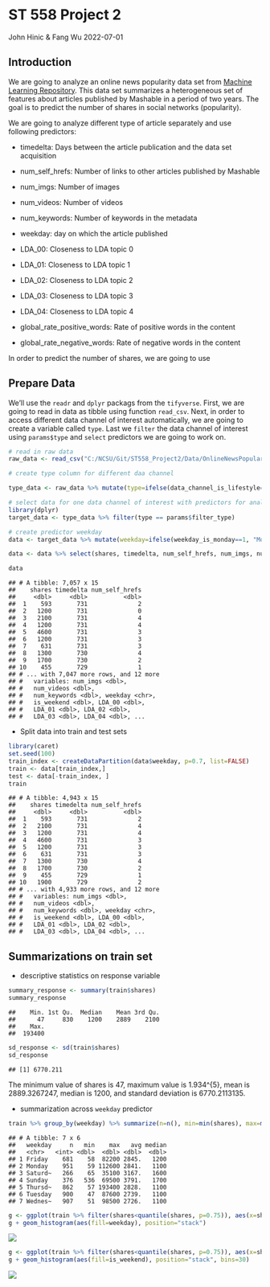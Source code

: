 ST 558 Project 2
================
John Hinic & Fang Wu
2022-07-01

## Introduction

We are going to analyze an online news popularity data set from [Machine
Learning
Repository](https://archive.ics.uci.edu/ml/datasets/Online+News+Popularity#).
This data set summarizes a heterogeneous set of features about articles
published by Mashable in a period of two years. The goal is to predict
the number of shares in social networks (popularity).

We are going to analyze different type of article separately and use
following predictors:

-   timedelta: Days between the article publication and the data set
    acquisition

-   num_self_hrefs: Number of links to other articles published by
    Mashable

-   num_imgs: Number of images

-   num_videos: Number of videos

-   num_keywords: Number of keywords in the metadata

-   weekday: day on which the article published

-   LDA_00: Closeness to LDA topic 0

-   LDA_01: Closeness to LDA topic 1

-   LDA_02: Closeness to LDA topic 2

-   LDA_03: Closeness to LDA topic 3

-   LDA_04: Closeness to LDA topic 4

-   global_rate_positive_words: Rate of positive words in the content

-   global_rate_negative_words: Rate of negative words in the content

In order to predict the number of shares, we are going to use

## Prepare Data

We’ll use the `readr` and `dplyr` packags from the `tifyverse`. First,
we are going to read in data as tibble using function `read_csv`. Next,
in order to access different data channel of interest automatically, we
are going to create a variable called `type`. Last we `filter` the data
channel of interest using `params$type` and `select` predictors we are
going to work on.

``` r
# read in raw data
raw_data <- read_csv("C:/NCSU/Git/ST558_Project2/Data/OnlineNewsPopularity.csv") 

# create type column for different daa channel

type_data <- raw_data %>% mutate(type=ifelse(data_channel_is_lifestyle==1, "lifestyle", ifelse(data_channel_is_entertainment==1, "entertainment", ifelse(data_channel_is_bus==1, "bus", ifelse(data_channel_is_socmed==1, "socmed", ifelse(data_channel_is_tech==1, "tech", ifelse(data_channel_is_world==1, "world", NA)))))))
```

``` r
# select data for one data channel of interest with predictors for analyzing
library(dplyr)
target_data <- type_data %>% filter(type == params$filter_type) 

# create predictor weekday 
data <- target_data %>% mutate(weekday=ifelse(weekday_is_monday==1, "Monday", ifelse(weekday_is_tuesday==1, "Tuesday", ifelse(weekday_is_wednesday==1, "Wednesday", ifelse(weekday_is_thursday==1, "Thursday", ifelse(weekday_is_friday==1, "Friday", ifelse(weekday_is_saturday==1, "Saturday", ifelse(weekday_is_sunday==1, "Sunday", NA))))))))

data <- data %>% select(shares, timedelta, num_self_hrefs, num_imgs, num_videos,  num_keywords, weekday, is_weekend, LDA_00, LDA_01, LDA_02, LDA_03, LDA_04, global_rate_negative_words, global_rate_positive_words)

data
```

    ## # A tibble: 7,057 x 15
    ##    shares timedelta num_self_hrefs
    ##     <dbl>     <dbl>          <dbl>
    ##  1    593       731              2
    ##  2   1200       731              0
    ##  3   2100       731              4
    ##  4   1200       731              4
    ##  5   4600       731              3
    ##  6   1200       731              3
    ##  7    631       731              3
    ##  8   1300       730              4
    ##  9   1700       730              2
    ## 10    455       729              1
    ## # ... with 7,047 more rows, and 12 more
    ## #   variables: num_imgs <dbl>,
    ## #   num_videos <dbl>,
    ## #   num_keywords <dbl>, weekday <chr>,
    ## #   is_weekend <dbl>, LDA_00 <dbl>,
    ## #   LDA_01 <dbl>, LDA_02 <dbl>,
    ## #   LDA_03 <dbl>, LDA_04 <dbl>, ...

-   Split data into train and test sets

``` r
library(caret)
set.seed(100)
train_index <- createDataPartition(data$weekday, p=0.7, list=FALSE)
train <- data[train_index,]
test <- data[-train_index, ]
train
```

    ## # A tibble: 4,943 x 15
    ##    shares timedelta num_self_hrefs
    ##     <dbl>     <dbl>          <dbl>
    ##  1    593       731              2
    ##  2   2100       731              4
    ##  3   1200       731              4
    ##  4   4600       731              3
    ##  5   1200       731              3
    ##  6    631       731              3
    ##  7   1300       730              4
    ##  8   1700       730              2
    ##  9    455       729              1
    ## 10   1900       729              2
    ## # ... with 4,933 more rows, and 12 more
    ## #   variables: num_imgs <dbl>,
    ## #   num_videos <dbl>,
    ## #   num_keywords <dbl>, weekday <chr>,
    ## #   is_weekend <dbl>, LDA_00 <dbl>,
    ## #   LDA_01 <dbl>, LDA_02 <dbl>,
    ## #   LDA_03 <dbl>, LDA_04 <dbl>, ...

## Summarizations on train set

-   descriptive statistics on response variable

``` r
summary_response <- summary(train$shares)
summary_response 
```

    ##    Min. 1st Qu.  Median    Mean 3rd Qu. 
    ##      47     830    1200    2889    2100 
    ##    Max. 
    ##  193400

``` r
sd_response <- sd(train$shares)
sd_response
```

    ## [1] 6770.211

The minimum value of shares is 47, maximum value is 1.934^{5}, mean is
2889.3267247, median is 1200, and standard deviation is 6770.2113135.

-   summarization across `weekday` predictor

``` r
train %>% group_by(weekday) %>% summarize(n=n(), min=min(shares), max=max(shares), avg=mean(shares), median=median(shares))
```

    ## # A tibble: 7 x 6
    ##   weekday     n   min    max   avg median
    ##   <chr>   <int> <dbl>  <dbl> <dbl>  <dbl>
    ## 1 Friday    681    58  82200 2845.   1200
    ## 2 Monday    951    59 112600 2841.   1100
    ## 3 Saturd~   266    65  35100 3167.   1600
    ## 4 Sunday    376   536  69500 3791.   1700
    ## 5 Thursd~   862    57 193400 2828.   1100
    ## 6 Tuesday   900    47  87600 2739.   1100
    ## 7 Wednes~   907    51  98500 2726.   1100

``` r
g <- ggplot(train %>% filter(shares<quantile(shares, p=0.75)), aes(x=shares))
g + geom_histogram(aes(fill=weekday), position="stack")
```

![](C:/NCSU/Git/ST558_Project2/documents/world_files/figure-gfm/unnamed-chunk-6-1.png)<!-- -->

``` r
g <- ggplot(train %>% filter(shares<quantile(shares, p=0.75)), aes(x=shares))
g + geom_histogram(aes(fill=is_weekend), position="stack", bins=30)
```

![](C:/NCSU/Git/ST558_Project2/documents/world_files/figure-gfm/unnamed-chunk-7-1.png)<!-- -->

